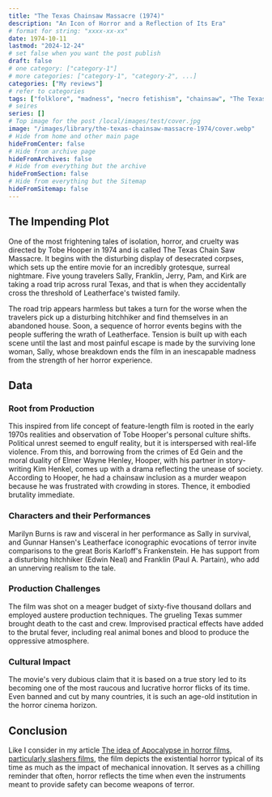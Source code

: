 ```yaml
---
title: "The Texas Chainsaw Massacre (1974)"
description: "An Icon of Horror and a Reflection of Its Era"
# format for string: "xxxx-xx-xx"
date: 1974-10-11
lastmod: "2024-12-24"
# set false when you want the post publish
draft: false
# one category: ["category-1"]
# more categories: ["category-1", "category-2", ...]
categories: ["My reviews"]
# refer to categories
tags: ["folklore", "madness", "necro fetishism", "chainsaw", "The Texas Chain Saw Massacre"]
# seires
series: []
# Top image for the post /local/images/test/cover.jpg
image: "/images/library/the-texas-chainsaw-massacre-1974/cover.webp"
# Hide from home and other main page
hideFromCenter: false
# Hide from archive page
hideFromArchives: false
# Hide from everything but the archive
hideFromSection: false
# Hide from everything but the Sitemap
hideFromSitemap: false
---
```

## The Impending Plot

One of the most frightening tales of isolation, horror, and cruelty was directed by Tobe Hooper in 1974 and is called The Texas Chain Saw Massacre. It begins with the disturbing display of desecrated corpses, which sets up the entire movie for an incredibly grotesque, surreal nightmare. Five young travelers Sally, Franklin, Jerry, Pam, and Kirk are taking a road trip across rural Texas, and that is when they accidentally cross the threshold of Leatherface's twisted family.

The road trip appears harmless but takes a turn for the worse when the travelers pick up a disturbing hitchhiker and find themselves in an abandoned house. Soon, a sequence of horror events begins with the people suffering the wrath of Leatherface. Tension is built up with each scene until the last and most painful escape is made by the surviving lone woman, Sally, whose breakdown ends the film in an inescapable madness from the strength of her horror experience.

## Data

### Root from Production

This inspired from life concept of feature-length film is rooted in the early 1970s realities and observation of Tobe Hooper's personal culture shifts. Political unrest seemed to engulf reality, but it is interspersed with real-life violence. From this, and borrowing from the crimes of Ed Gein and the moral duality of Elmer Wayne Henley, Hooper, with his partner in story-writing Kim Henkel, comes up with a drama reflecting the unease of society. According to Hooper, he had a chainsaw inclusion as a murder weapon because he was frustrated with crowding in stores. Thence, it embodied brutality immediate.

### Characters and their Performances

Marilyn Burns is raw and visceral in her performance as Sally in survival, and Gunnar Hansen's Leatherface iconographic evocations of terror invite comparisons to the great Boris Karloff's Frankenstein. He has support from a disturbing hitchhiker (Edwin Neal) and Franklin (Paul A. Partain), who add an unnerving realism to the tale.

### Production Challenges

The film was shot on a meager budget of sixty-five thousand dollars and employed austere production techniques. The grueling Texas summer brought death to the cast and crew. Improvised practical effects have added to the brutal fever, including real animal bones and blood to produce the oppressive atmosphere.

### Cultural Impact

The movie's very dubious claim that it is based on a true story led to its becoming one of the most raucous and lucrative horror flicks of its time. Even banned and cut by many countries, it is such an age-old institution in the horror cinema horizon.

## Conclusion

Like I consider in my article <a href="/articles/the-idea-of-apocalypse-in-horror-films-particularly-slashers-films/" target="_blank">The idea of Apocalypse in horror films, particularly slashers films</a>, the film depicts the existential horror typical of its time as much as the impact of mechanical innovation. It serves as a chilling reminder that often, horror reflects the time when even the instruments meant to provide safety can become weapons of terror.